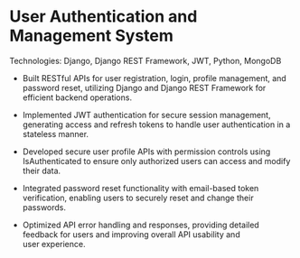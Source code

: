 # User Authentication and Management System
Technologies: Django, Django REST Framework, JWT, Python, MongoDB

*  Built RESTful APIs for user registration, login, profile management, and password reset, utilizing Django and Django REST Framework for efficient backend operations.

*  Implemented JWT authentication for secure session management, generating access and refresh tokens to handle user authentication in a stateless manner.

*  Developed secure user profile APIs with permission controls using IsAuthenticated to ensure only authorized users can access and modify their data.

*  Integrated password reset functionality with email-based token verification, enabling users to securely reset and change their passwords.

*  Optimized API error handling and responses, providing detailed feedback for users and improving overall API usability and user experience.
